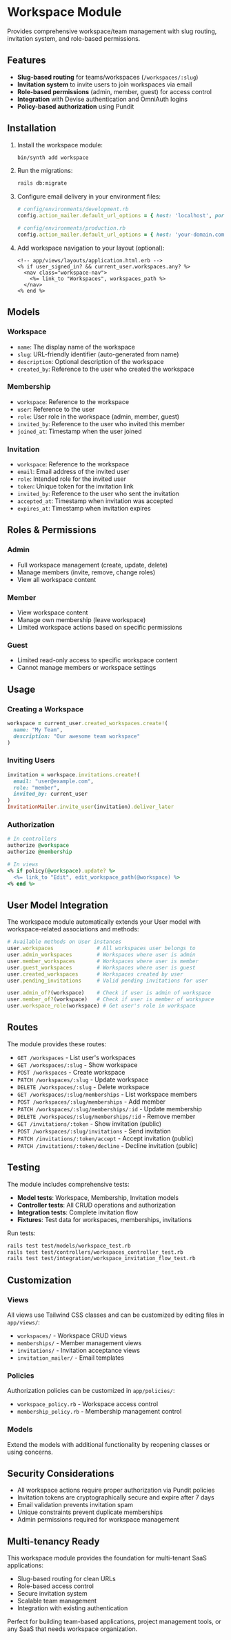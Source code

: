 # Workspace Module

Provides comprehensive workspace/team management with slug routing, invitation system, and role-based permissions.

## Features

- **Slug-based routing** for teams/workspaces (`/workspaces/:slug`)
- **Invitation system** to invite users to join workspaces via email
- **Role-based permissions** (admin, member, guest) for access control
- **Integration** with Devise authentication and OmniAuth logins
- **Policy-based authorization** using Pundit

## Installation

1. Install the workspace module:
   ```bash
   bin/synth add workspace
   ```

2. Run the migrations:
   ```bash
   rails db:migrate
   ```

3. Configure email delivery in your environment files:
   ```ruby
   # config/environments/development.rb
   config.action_mailer.default_url_options = { host: 'localhost', port: 3000 }
   
   # config/environments/production.rb  
   config.action_mailer.default_url_options = { host: 'your-domain.com' }
   ```

4. Add workspace navigation to your layout (optional):
   ```erb
   <!-- app/views/layouts/application.html.erb -->
   <% if user_signed_in? && current_user.workspaces.any? %>
     <nav class="workspace-nav">
       <%= link_to "Workspaces", workspaces_path %>
     </nav>
   <% end %>
   ```

## Models

### Workspace
- `name`: The display name of the workspace
- `slug`: URL-friendly identifier (auto-generated from name)  
- `description`: Optional description of the workspace
- `created_by`: Reference to the user who created the workspace

### Membership
- `workspace`: Reference to the workspace
- `user`: Reference to the user
- `role`: User role in the workspace (admin, member, guest)
- `invited_by`: Reference to the user who invited this member
- `joined_at`: Timestamp when the user joined

### Invitation
- `workspace`: Reference to the workspace
- `email`: Email address of the invited user
- `role`: Intended role for the invited user
- `token`: Unique token for the invitation link
- `invited_by`: Reference to the user who sent the invitation
- `accepted_at`: Timestamp when invitation was accepted
- `expires_at`: Timestamp when invitation expires

## Roles & Permissions

### Admin
- Full workspace management (create, update, delete)
- Manage members (invite, remove, change roles)
- View all workspace content

### Member
- View workspace content
- Manage own membership (leave workspace)
- Limited workspace actions based on specific permissions

### Guest
- Limited read-only access to specific workspace content
- Cannot manage members or workspace settings

## Usage

### Creating a Workspace
```ruby
workspace = current_user.created_workspaces.create!(
  name: "My Team",
  description: "Our awesome team workspace"
)
```

### Inviting Users
```ruby
invitation = workspace.invitations.create!(
  email: "user@example.com",
  role: "member",
  invited_by: current_user
)
InvitationMailer.invite_user(invitation).deliver_later
```

### Authorization
```ruby
# In controllers
authorize @workspace
authorize @membership

# In views
<% if policy(@workspace).update? %>
  <%= link_to "Edit", edit_workspace_path(@workspace) %>
<% end %>
```

## User Model Integration

The workspace module automatically extends your User model with workspace-related associations and methods:

```ruby
# Available methods on User instances
user.workspaces              # All workspaces user belongs to
user.admin_workspaces        # Workspaces where user is admin
user.member_workspaces       # Workspaces where user is member  
user.guest_workspaces        # Workspaces where user is guest
user.created_workspaces      # Workspaces created by user
user.pending_invitations     # Valid pending invitations for user

user.admin_of?(workspace)    # Check if user is admin of workspace
user.member_of?(workspace)   # Check if user is member of workspace
user.workspace_role(workspace) # Get user's role in workspace
```

## Routes

The module provides these routes:

- `GET /workspaces` - List user's workspaces
- `GET /workspaces/:slug` - Show workspace
- `POST /workspaces` - Create workspace
- `PATCH /workspaces/:slug` - Update workspace
- `DELETE /workspaces/:slug` - Delete workspace
- `GET /workspaces/:slug/memberships` - List workspace members
- `POST /workspaces/:slug/memberships` - Add member
- `PATCH /workspaces/:slug/memberships/:id` - Update membership
- `DELETE /workspaces/:slug/memberships/:id` - Remove member
- `GET /invitations/:token` - Show invitation (public)
- `POST /workspaces/:slug/invitations` - Send invitation
- `PATCH /invitations/:token/accept` - Accept invitation (public)
- `PATCH /invitations/:token/decline` - Decline invitation (public)

## Testing

The module includes comprehensive tests:

- **Model tests**: Workspace, Membership, Invitation models
- **Controller tests**: All CRUD operations and authorization
- **Integration tests**: Complete invitation flow
- **Fixtures**: Test data for workspaces, memberships, invitations

Run tests:
```bash
rails test test/models/workspace_test.rb
rails test test/controllers/workspaces_controller_test.rb
rails test test/integration/workspace_invitation_flow_test.rb
```

## Customization

### Views
All views use Tailwind CSS classes and can be customized by editing files in `app/views/`:
- `workspaces/` - Workspace CRUD views
- `memberships/` - Member management views  
- `invitations/` - Invitation acceptance views
- `invitation_mailer/` - Email templates

### Policies
Authorization policies can be customized in `app/policies/`:
- `workspace_policy.rb` - Workspace access control
- `membership_policy.rb` - Membership management control

### Models
Extend the models with additional functionality by reopening classes or using concerns.

## Security Considerations

- All workspace actions require proper authorization via Pundit policies
- Invitation tokens are cryptographically secure and expire after 7 days
- Email validation prevents invitation spam
- Unique constraints prevent duplicate memberships
- Admin permissions required for workspace management

## Multi-tenancy Ready

This workspace module provides the foundation for multi-tenant SaaS applications:

- Slug-based routing for clean URLs
- Role-based access control
- Secure invitation system
- Scalable team management
- Integration with existing authentication

Perfect for building team-based applications, project management tools, or any SaaS that needs workspace organization.